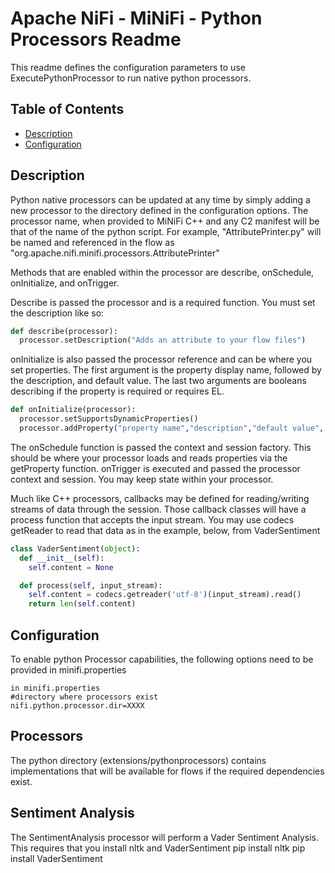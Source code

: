 <!--
  Licensed to the Apache Software Foundation (ASF) under one or more
  contributor license agreements.  See the NOTICE file distributed with
  this work for additional information regarding copyright ownership.
  The ASF licenses this file to You under the Apache License, Version 2.0
  (the "License"); you may not use this file except in compliance with
  the License.  You may obtain a copy of the License at
      http://www.apache.org/licenses/LICENSE-2.0
  Unless required by applicable law or agreed to in writing, software
  distributed under the License is distributed on an "AS IS" BASIS,
  WITHOUT WARRANTIES OR CONDITIONS OF ANY KIND, either express or implied.
  See the License for the specific language governing permissions and
  limitations under the License.
-->

# Apache NiFi - MiNiFi - Python Processors Readme


This readme defines the configuration parameters to use ExecutePythonProcessor to run native python processors.

## Table of Contents

- [Description](#description)
- [Configuration](#configuration)

## Description

Python native processors can be updated at any time by simply adding a new processor to the directory defined in
the configuration options. The processor name, when provided to MiNiFi C++ and any C2 manifest will be that
of the name of the python script. For example, "AttributePrinter.py" will be named and referenced in the flow
as "org.apache.nifi.minifi.processors.AttributePrinter" 

Methods that are enabled within the processor are  describe, onSchedule, onInitialize, and onTrigger. 

Describe is passed the processor and is a required function. You must set the description like so:

```python
def describe(processor):
  processor.setDescription("Adds an attribute to your flow files")
```
   
onInitialize is also passed the processor reference and can be where you set properties. The first argument is the property display name,
followed by the description, and default value. The last two arguments are booleans describing if the property is required or requires EL.

```python
def onInitialize(processor):
  processor.setSupportsDynamicProperties()
  processor.addProperty("property name","description","default value", True, False)
```

The onSchedule function is passed the context and session factory. This should be where your processor loads and reads properties via
the getProperty function. onTrigger is executed and passed the processor context and session. You may keep state within your processor.

Much like C++ processors, callbacks may be defined for reading/writing streams of data through the session. Those callback classes will
have a process function that accepts the input stream. You may use codecs getReader to read that data as in the example, below, from
VaderSentiment

```python
class VaderSentiment(object):
  def __init__(self):
    self.content = None

  def process(self, input_stream):
    self.content = codecs.getreader('utf-8')(input_stream).read()
    return len(self.content)
```

## Configuration

To enable python Processor capabilities, the following options need to be provided in minifi.properties

    in minifi.properties
	#directory where processors exist
	nifi.python.processor.dir=XXXX
	
	
## Processors
The python directory (extensions/pythonprocessors) contains implementations that will be available for flows if the required dependencies
exist.
   
## Sentiment Analysis

The SentimentAnalysis processor will perform a Vader Sentiment Analysis. This requires that you install nltk and VaderSentiment
		pip install nltk
		pip install VaderSentiment
